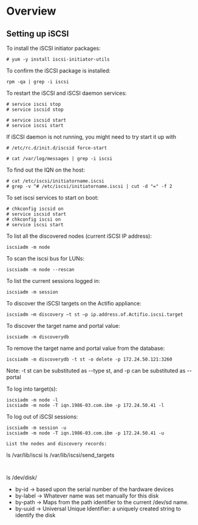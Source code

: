 Overview
========


Setting up iSCSI
----------------

To install the iSCSI initiator packages:
```
# yum -y install iscsi-initiator-utils
```

To confirm the iSCSI package is installed:
```
rpm -qa | grep -i iscsi
```

To restart the iSCSI and iSCSI daemon services:
```
# service iscsi stop
# service iscsid stop

# service iscsid start
# service iscsi start
```

If iSCSI daemon is not running, you might need to try start it up with
```
# /etc/rc.d/init.d/iscsid force-start
```

```
# cat /var/log/messages | grep -i iscsi
```

To find out the IQN on the host:
```
# cat /etc/iscsi/initiatorname.iscsi
# grep -v ^# /etc/iscsi/initiatorname.iscsi | cut -d "=" -f 2
```

To set iscsi services to start on boot:
```
# chkconfig iscsid on 
# service iscsid start 
# chkconfig iscsi on 
# service iscsi start 
```
To list all the discovered nodes (current iSCSI IP address):
```
iscsiadm -m node
```

To scan the iscsi bus for LUNs:
```
iscsiadm -m node --rescan
```

To list the current sessions logged in:
```
iscsiadm -m session
```

To discover the iSCSI targets on the Actifio appliance:
```
iscsiadm –m discovery –t st –p ip.address.of.Actifio.iscsi.target 
```

To discover the target name and portal value:
```
iscsiadm -m discoverydb
```

To remove the target name and portal value from the database:
```
iscsiadm -m discoverydb -t st -o delete -p 172.24.50.121:3260
```

Note:  -t st can be substituted as --type st, and -p can be substituted as --portal

To log into target(s):
```
iscsiadm -m node -l
iscsiadm -m node -T iqn.1986-03.com.ibm -p 172.24.50.41 -l
```

To log out of iSCSI sessions:
```
iscsiadm -m session -u
iscsiadm -m node -T iqn.1986-03.com.ibm -p 172.24.50.41 -u

List the nodes and discovery records:
```
ls /var/lib/iscsi
ls /var/lib/iscsi/send_targets
```


```
ls /dev/disk/
- by-id → based upon the serial number of the hardware devices
- by-label → Whatever name was set manually for this disk
- by-path → Maps from the path identifier to the current /dev/sd name.
- by-uuid → Universal Unique Identifier: a uniquely created string to identify the disk 

```
